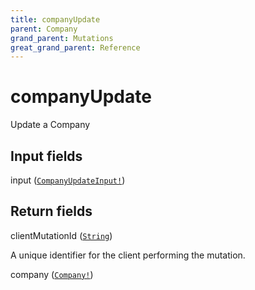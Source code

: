```yaml
---
title: companyUpdate
parent: Company
grand_parent: Mutations
great_grand_parent: Reference
---
```


# companyUpdate

Update a Company

## Input fields

<div class="field-entry ">
  <span id="input" class="field-name anchored">input (<code><a href="/docs/reference/input_object/company/company_update_input">CompanyUpdateInput!</a></code>)</span>

  <div class="description-wrapper">

  </div>
</div>

## Return fields

<div class="field-entry ">
  <span id="client_mutation_id" class="field-name anchored">clientMutationId (<code><a href="/docs/reference/scalar/string">String</a></code>)</span>

  <div class="description-wrapper">
   <p>A unique identifier for the client performing the mutation.</p>

  </div>
</div>

<div class="field-entry ">
  <span id="company" class="field-name anchored">company (<code><a href="/docs/reference/object/company">Company!</a></code>)</span>

  <div class="description-wrapper">

  </div>
</div>

